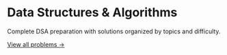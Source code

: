 # Data Structures & Algorithms

Complete DSA preparation with solutions organized by topics and difficulty.

[View all problems →](./Leetcode/)
